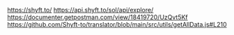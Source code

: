 https://shyft.to/
https://api.shyft.to/sol/api/explore/
https://documenter.getpostman.com/view/18419720/UzQvt5Kf
https://github.com/Shyft-to/translator/blob/main/src/utils/getAllData.js#L210